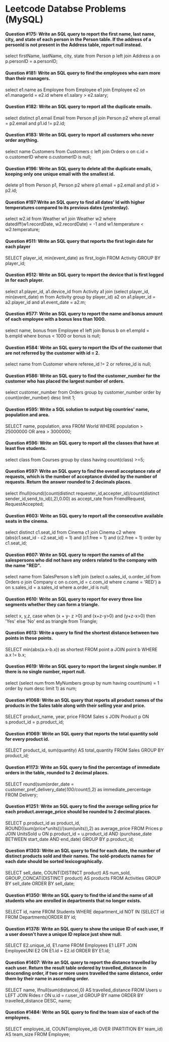<h1>Leetcode Databse Problems (MySQL)

#### Question #175: Write an SQL query to report the first name, last name, city, and state of each person in the Person table. If the address of a personId is not present in the Address table, report null instead.
select firstName, lastName, city, state from Person p left join Address a on p.personID = a.personID;
  
#### Question #181: Write an SQL query to find the employees who earn more than their managers.
select e1.name as Employee from Employee e1 join Employee e2 on e1.managerId = e2.id where e1.salary > e2.salary;

#### Question #182: Write an SQL query to report all the duplicate emails.
 select distinct p1.email Email from Person p1 join Person p2 where p1.email = p2.email and p1.id != p2.id;
  
#### Question #183: Write an SQL query to report all customers who never order anything.
select name Customers from Customers c left join Orders o on c.id = o.customerID where o.customerID is null;

#### Question #196: Write an SQL query to delete all the duplicate emails, keeping only one unique email with the smallest id.  
delete p1 from Person p1, Person p2 where p1.email = p2.email and p1.id > p2.id;

#### Question #197:Write an SQL query to find all dates' Id with higher temperatures compared to its previous dates (yesterday).
select w2.id from Weather w1 join Weather w2 where datediff(w1.recordDate, w2.recordDate) = -1 and w1.temperature < w2.temperature;
  
#### Question #511: Write an SQL query that reports the first login date for each player
SELECT player_id, min(event_date) as first_login FROM Activity GROUP BY player_id;
                                                                                                                                   
#### Question #512: Write an SQL query to report the device that is first logged in for each player.
select a1.player_id, a1.device_id from Activity a1 join (select player_id, min(event_date) m from Activity group by player_id) a2 on a1.player_id = a2.player_id and a1.event_date = a2.m;

#### Question #577: Write an SQL query to report the name and bonus amount of each employee with a bonus less than 1000.
select name, bonus from Employee e1 left join Bonus b on e1.empId = b.empId where bonus < 1000 or bonus is null;                                                 

#### Question #584: Write an SQL query to report the IDs of the customer that are not referred by the customer with id = 2.
select name from Customer where referee_id != 2 or referee_id is null;
  
#### Question #586: Write an SQL query to find the customer_number for the customer who has placed the largest number of orders.
select customer_number from Orders group by customer_number order by count(order_number) desc limit 1;

#### Question #595: Write a SQL solution to output big countries' name, population and area.
SELECT name, population, area FROM World WHERE population > 25000000 OR area > 3000000;

#### Question #596: Write an SQL query to report all the classes that have at least five students.
select class from Courses group by class having count(class) >=5;
  
#### Question #597: Write an SQL query to find the overall acceptance rate of requests, which is the number of acceptance divided by the number of requests. Return the answer rounded to 2 decimals places.
select ifnull(round((count(distinct requester_id,accepter_id)/count(distinct sender_id,send_to_id)),2),0.00) as accept_rate from FriendRequest, RequestAccepted;

#### Question #603: Write an SQL query to report all the consecutive available seats in the cinema.  
select distinct c1.seat_id from Cinema c1 join Cinema c2 where (abs(c1.seat_id - c2.seat_id) = 1) and (c1.free = 1) and (c2.free = 1) order by c1.seat_id;

#### Question #607: Write an SQL query to report the names of all the salespersons who did not have any orders related to the company with the name "RED".
select name from SalesPerson s left join (select o.sales_id, o.order_id from Orders o join Company c on o.com_id = c.com_id where c.name = 'RED') a on s.sales_id = a.sales_id where a.order_id is null;

#### Question #610: Write an SQL query to report for every three line segments whether they can form a triangle.
select x, y,z, case when (x + y- z >0) and (x+z-y>0) and (y+z-x>0) then 'Yes' else 'No' end as triangle from Triangle;
  
#### Question #613: Write a query to find the shortest distance between two points in these points.
SELECT min(abs(a.x-b.x)) as shortest FROM point a JOIN point b WHERE a.x != b.x;
  
#### Question #619: Write an SQL query to report the largest single number. If there is no single number, report null.
select (select num from MyNumbers group by num having count(num) = 1 order by num desc limit 1) as num;
  
#### Question #1068: Write an SQL query that reports all product names of the products in the Sales table along with their selling year and price.
SELECT product_name, year, price FROM Sales s JOIN Product p ON s.product_id = p.product_id; 

#### Question #1069: Write an SQL query that reports the total quantity sold for every product id.
SELECT product_id, sum(quantity) AS total_quantity FROM Sales GROUP BY product_id;

#### Question #1173: Write an SQL query to find the percentage of immediate orders in the table, rounded to 2 decimal places.
SELECT round(sum(order_date = customer_pref_delivery_date)*100/count(*),2) as immediate_percentage FROM Delivery;

#### Question #1251: Write an SQL query to find the average selling price for each product.average_price should be rounded to 2 decimal places.
SELECT p.product_id as product_id, ROUND((sum(price*units))/(sum(units)),2) as average_price FROM Prices p JOIN UnitsSold u ON p.product_id = u.product_id AND (purchase_date BETWEEN start_date AND end_date) GROUP BY p.product_id;

#### Question #1303: Write an SQL query to find for each date, the number of distinct products sold and their names. The sold-products names for each date should be sorted lexicographically. 
SELECT sell_date, COUNT(DISTINCT product) AS num_sold, GROUP_CONCAT(DISTINCT product) AS products FROM Activities GROUP BY sell_date ORDER BY sell_date;
  
#### Question #1350: Write an SQL query to find the id and the name of all students who are enrolled in departments that no longer exists.
SELECT id, name FROM Students WHERE department_id NOT IN (SELECT id FROM Departments)ORDER BY id;
  
#### Question #1378: Write an SQL query to show the unique ID of each user, If a user doesn't have a unique ID replace just show null.
SELECT E2.unique_id, E1.name FROM Employees E1 LEFT JOIN EmployeeUNI E2 ON E1.id = E2.id ORDER BY E1.id;

#### Question #1407: Write an SQL query to report the distance travelled by each user. Return the result table ordered by travelled_distance in descending order, if two or more users travelled the same distance, order them by their name in ascending order.
SELECT name, Ifnull(sum(distance),0) AS travelled_distance FROM Users u LEFT JOIN Rides r ON u.id = r.user_id GROUP BY name ORDER BY travelled_distance DESC, name;

#### Question #1484: Write an SQL query to find the team size of each of the employees.
SELECT employee_id, COUNT(employee_id) OVER (PARTITION BY team_id) AS team_size FROM Employee;

















